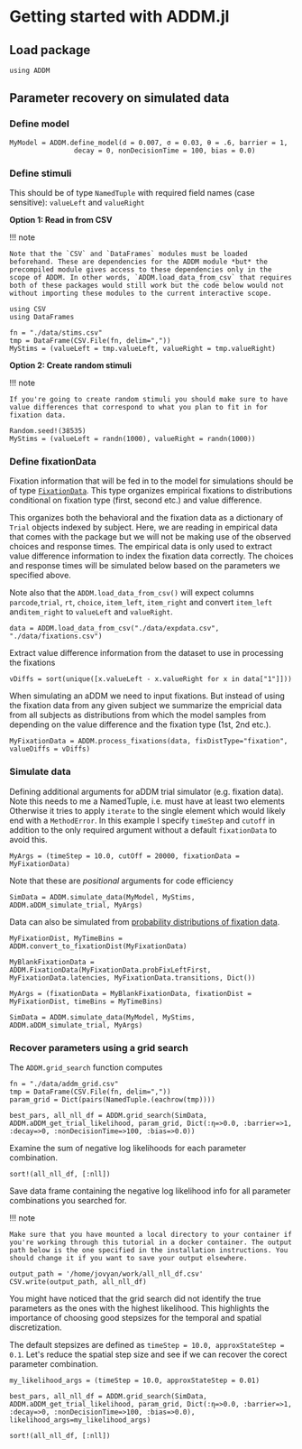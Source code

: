 # Getting started with ADDM.jl

## Load package

```@repl 1
using ADDM
```

## Parameter recovery on simulated data

### Define model

```@repl 1
MyModel = ADDM.define_model(d = 0.007, σ = 0.03, θ = .6, barrier = 1, 
                decay = 0, nonDecisionTime = 100, bias = 0.0)
```

### Define stimuli

This should be of type `NamedTuple` with required field names (case sensitive): `valueLeft` and `valueRight` 

**Option 1: Read in from CSV**  

!!! note

    Note that the `CSV` and `DataFrames` modules must be loaded beforehand. These are dependencies for the ADDM module *but* the precompiled module gives access to these dependencies only in the scope of ADDM. In other words, `ADDM.load_data_from_csv` that requires both of these packages would still work but the code below would not without importing these modules to the current interactive scope.    

```@repl 1
using CSV
using DataFrames

fn = "./data/stims.csv"
tmp = DataFrame(CSV.File(fn, delim=","))
MyStims = (valueLeft = tmp.valueLeft, valueRight = tmp.valueRight)
```

**Option 2: Create random stimuli**

!!! note

    If you're going to create random stimuli you should make sure to have value differences that correspond to what you plan to fit in for fixation data.

```@repl 1
Random.seed!(38535)
MyStims = (valueLeft = randn(1000), valueRight = randn(1000))
```

### Define fixationData

Fixation information that will be fed in to the model for simulations should be of type [`FixationData`](https://addm-toolbox.github.io/ADDM.jl/dev/apireference/#Fixation-data). This type organizes empirical fixations to distributions conditional on fixation type (first, second etc.) and value difference.

This organizes both the behavioral and the fixation data as a dictionary of `Trial` objects indexed by subject. Here, we are reading in empirical data that comes with the package but we will not be making use of the observed choices and response times. The empirical data is only used to extract value difference information to index the fixation data correctly. The choices and response times will be simulated below based on the parameters we specified above.

Note also that the `ADDM.load_data_from_csv()` will expect columns `parcode`,`trial`, `rt`, `choice`, `item_left`, `item_right` and convert `item_left` and`item_right` to `valueLeft` and `valueRight`. 

```@repl 1
data = ADDM.load_data_from_csv("./data/expdata.csv", "./data/fixations.csv")
```

Extract value difference information from the dataset to use in processing the fixations

```@repl 1
vDiffs = sort(unique([x.valueLeft - x.valueRight for x in data["1"]]))
```

When simulating an aDDM we need to input fixations. But instead of using the fixation data from any given subject we summarize the empricial data from all subjects as distributions from which the model samples from depending on the value difference and the fixation type (1st, 2nd etc.).

```@repl 1
MyFixationData = ADDM.process_fixations(data, fixDistType="fixation", valueDiffs = vDiffs)
```

### Simulate data

Defining additional arguments for aDDM trial simulator (e.g. fixation data). Note this needs to me a NamedTuple, i.e. must have at least two elements Otherwise it tries to apply `iterate` to the single element which would likely end with a  `MethodError`. In this example I specify `timeStep` and `cutoff` in addition to the  only required argument without a default `fixationData` to avoid this.

```@repl 1
MyArgs = (timeStep = 10.0, cutOff = 20000, fixationData = MyFixationData)
```

Note that these are *positional* arguments for code efficiency

```@repl 1
SimData = ADDM.simulate_data(MyModel, MyStims, ADDM.aDDM_simulate_trial, MyArgs)
```

Data can also be simulated from [probability distributions of fixation data](https://addm-toolbox.github.io/ADDM.jl/dev/apireference/#ADDM.convert_to_fixationDist).

```@repl 1
MyFixationDist, MyTimeBins = ADDM.convert_to_fixationDist(MyFixationData)

MyBlankFixationData = ADDM.FixationData(MyFixationData.probFixLeftFirst, MyFixationData.latencies, MyFixationData.transitions, Dict())

MyArgs = (fixationData = MyBlankFixationData, fixationDist = MyFixationDist, timeBins = MyTimeBins)

SimData = ADDM.simulate_data(MyModel, MyStims, ADDM.aDDM_simulate_trial, MyArgs)
```

### Recover parameters using a grid search

The `ADDM.grid_search` function computes

```@repl 1
fn = "./data/addm_grid.csv"
tmp = DataFrame(CSV.File(fn, delim=","))
param_grid = Dict(pairs(NamedTuple.(eachrow(tmp))))

best_pars, all_nll_df = ADDM.grid_search(SimData, ADDM.aDDM_get_trial_likelihood, param_grid, Dict(:η=>0.0, :barrier=>1, :decay=>0, :nonDecisionTime=>100, :bias=>0.0))
```

Examine the sum of negative log likelihoods for each parameter combination.

```
sort!(all_nll_df, [:nll])
```

Save data frame containing the negative log likelihood info for all parameter combinations you searched for. 

!!! note

    Make sure that you have mounted a local directory to your container if you're working through this tutorial in a docker container. The output path below is the one specified in the installation instructions. You should change it if you want to save your output elsewhere.

```
output_path = '/home/jovyan/work/all_nll_df.csv'
CSV.write(output_path, all_nll_df)
```

You might have noticed that the grid search did not identify the true parameters as the ones with the highest likelihood. This highlights the importance of choosing good stepsizes for the temporal and spatial discretization.

The default stepsizes are defined as `timeStep = 10.0, approxStateStep = 0.1`. Let's reduce the spatial step size and see if we can recover the corect parameter combination.

```@repl 1
my_likelihood_args = (timeStep = 10.0, approxStateStep = 0.01)

best_pars, all_nll_df = ADDM.grid_search(SimData, ADDM.aDDM_get_trial_likelihood, param_grid, Dict(:η=>0.0, :barrier=>1, :decay=>0, :nonDecisionTime=>100, :bias=>0.0), likelihood_args=my_likelihood_args)

sort!(all_nll_df, [:nll])
```